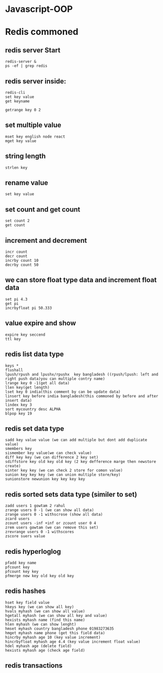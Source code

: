# Javascript-OOP

# Redis commoned

## redis server Start
    redis-server &
    ps -ef | grep redis
## redis server inside:
    redis-cli
    set key value
    get keyname
    
    getrange key 0 2
## set multiple value
    mset key english node react
    mget key value
## string length
    strlen key
## rename value
    set key value 

 ## set count and get count
    set count 2
    get count
## increment and decrement 
    incr count
    decr count
    incrby count 10
    decrby count 50
## we can store float type data and increment float data
    set pi 4.3
    get pi
    incrbyfloat pi 50.333
## value expire  and show
    expire key seccend
    ttl key

 ## redis list data type
    keys *
    flushall
    lpush/rpush and lpushx/rpushx  key bangladesh ((rpush/lpush: left and right push data)you can multiple contry name)
    lrange key 0 -1(get all data)
    llen key(get length)
    lset key 0 india(this comment by can be update data)
    linsert key before india bangladesh(this commoned by before and after insert data)
    lindex key 3
    sort mycountry desc ALPHA
    blpop key 19


 ## redis set data type
    sadd key value value (we can add multiple but dont add duplicate value)
    smembers key
    sismember key value(we can check value)
    diff key key (we can difference 2 key set)
    sdiffstore key old key old key (2 key defference marge then newstore create)
    sinter key key (we can check 2 store for comon value)
    sunion key key key (we can union multiple store/key)
    sunionstore newunion key key key key

## redis sorted sets data type (similer to set)
    zadd users 1 gowtam 2 rahul
    zrange users 0 -1 (we can show all data)
    zrange users 0 -1 withscrose (show all data)
    zcard users 
    zcount users -inf +inf or zcount user 0 4
    zrem users gowtam (we can remove this set)
    zrevrange users 0 -1 withscores
    zscore suers value

## redis hyperloglog
    pfadd key name
    pfcount key
    pfcount key key
    pfmerge new key old key old key

## redis hashes 
    hset key field value 
    hkeys key (we can show all key)
    hvals myhash (we can show all value)
    hgetall myhash (we can show all key and value)
    hexists myhash name (find this name)
    hlen myhash (we can show lenght)
    hmset myhash country bangladesh phone 01983273635
    hmget myhash name phone (get this field data)
    hincrby myhash age 10 (key value increment)
    hincrbyfloat myhash age 4.4 (key value increment float value)
    hdel myhash age (delete field)
    hexists myhash age (check age field)

## redis transactions
